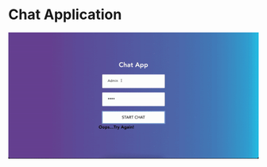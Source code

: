 # Chat Application

![Image of Chat Application](https://github.com/carlocardona/ChatAppReact/blob/main/Assets/ChatApp.gif)
